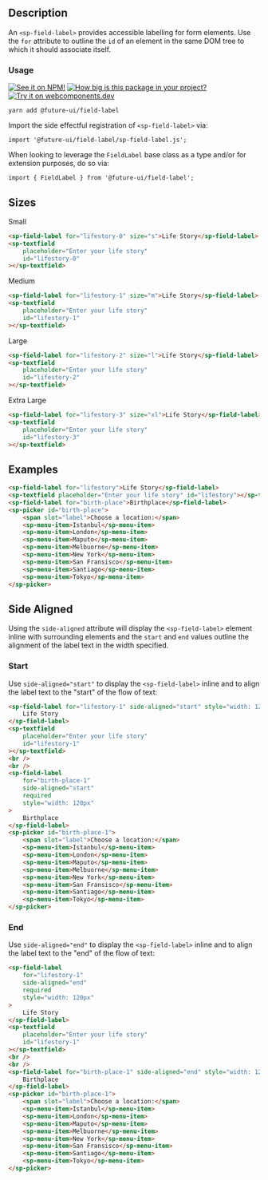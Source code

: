 ## Description

An `<sp-field-label>` provides accessible labelling for form elements. Use the `for` attribute to outline the `id` of an element in the same DOM tree to which it should associate itself.

### Usage

[![See it on NPM!](https://img.shields.io/npm/v/@future-ui/field-label?style=for-the-badge)](https://www.npmjs.com/package/@future-ui/field-label)
[![How big is this package in your project?](https://img.shields.io/bundlephobia/minzip/@future-ui/field-label?style=for-the-badge)](https://bundlephobia.com/result?p=@future-ui/field-label)
[![Try it on webcomponents.dev](https://img.shields.io/badge/Try%20it%20on-webcomponents.dev-green?style=for-the-badge)](https://webcomponents.dev/edit/collection/fO75441E1Q5ZlI0e9pgq/fDq5bpzNQJzUUyEq6ENR/src/index.ts)

```
yarn add @future-ui/field-label
```

Import the side effectful registration of `<sp-field-label>` via:

```
import '@future-ui/field-label/sp-field-label.js';
```

When looking to leverage the `FieldLabel` base class as a type and/or for extension purposes, do so via:

```
import { FieldLabel } from '@future-ui/field-label';
```

## Sizes

<sp-tabs selected="m" auto label="Size Attribute Options">
<sp-tab value="s">Small</sp-tab>
<sp-tab-panel value="s">

```html demo
<sp-field-label for="lifestory-0" size="s">Life Story</sp-field-label>
<sp-textfield
    placeholder="Enter your life story"
    id="lifestory-0"
></sp-textfield>
```

</sp-tab-panel>
<sp-tab value="m">Medium</sp-tab>
<sp-tab-panel value="m">

```html demo
<sp-field-label for="lifestory-1" size="m">Life Story</sp-field-label>
<sp-textfield
    placeholder="Enter your life story"
    id="lifestory-1"
></sp-textfield>
```

</sp-tab-panel>
<sp-tab value="l">Large</sp-tab>
<sp-tab-panel value="l">

```html demo
<sp-field-label for="lifestory-2" size="l">Life Story</sp-field-label>
<sp-textfield
    placeholder="Enter your life story"
    id="lifestory-2"
></sp-textfield>
```

</sp-tab-panel>
<sp-tab value="xl">Extra Large</sp-tab>
<sp-tab-panel value="xl">

```html demo
<sp-field-label for="lifestory-3" size="xl">Life Story</sp-field-label>
<sp-textfield
    placeholder="Enter your life story"
    id="lifestory-3"
></sp-textfield>
```

</sp-tab-panel>
</sp-tabs>

## Examples

```html
<sp-field-label for="lifestory">Life Story</sp-field-label>
<sp-textfield placeholder="Enter your life story" id="lifestory"></sp-textfield>
<sp-field-label for="birth-place">Birthplace</sp-field-label>
<sp-picker id="birth-place">
    <span slot="label">Choose a location:</span>
    <sp-menu-item>Istanbul</sp-menu-item>
    <sp-menu-item>London</sp-menu-item>
    <sp-menu-item>Maputo</sp-menu-item>
    <sp-menu-item>Melbuorne</sp-menu-item>
    <sp-menu-item>New York</sp-menu-item>
    <sp-menu-item>San Fransisco</sp-menu-item>
    <sp-menu-item>Santiago</sp-menu-item>
    <sp-menu-item>Tokyo</sp-menu-item>
</sp-picker>
```

## Side Aligned

Using the `side-aligned` attribute will display the `<sp-field-label>` element inline with surrounding elements and the `start` and `end` values outline the alignment of the label text in the width specified.

### Start

Use `side-aligned="start"` to display the `<sp-field-label>` inline and to align the label text to the "start" of the flow of text:

```html
<sp-field-label for="lifestory-1" side-aligned="start" style="width: 120px">
    Life Story
</sp-field-label>
<sp-textfield
    placeholder="Enter your life story"
    id="lifestory-1"
></sp-textfield>
<br />
<br />
<sp-field-label
    for="birth-place-1"
    side-aligned="start"
    required
    style="width: 120px"
>
    Birthplace
</sp-field-label>
<sp-picker id="birth-place-1">
    <span slot="label">Choose a location:</span>
    <sp-menu-item>Istanbul</sp-menu-item>
    <sp-menu-item>London</sp-menu-item>
    <sp-menu-item>Maputo</sp-menu-item>
    <sp-menu-item>Melbuorne</sp-menu-item>
    <sp-menu-item>New York</sp-menu-item>
    <sp-menu-item>San Fransisco</sp-menu-item>
    <sp-menu-item>Santiago</sp-menu-item>
    <sp-menu-item>Tokyo</sp-menu-item>
</sp-picker>
```

### End

Use `side-aligned="end"` to display the `<sp-field-label>` inline and to align the label text to the "end" of the flow of text:

```html
<sp-field-label
    for="lifestory-1"
    side-aligned="end"
    required
    style="width: 120px"
>
    Life Story
</sp-field-label>
<sp-textfield
    placeholder="Enter your life story"
    id="lifestory-1"
></sp-textfield>
<br />
<br />
<sp-field-label for="birth-place-1" side-aligned="end" style="width: 120px">
    Birthplace
</sp-field-label>
<sp-picker id="birth-place-1">
    <span slot="label">Choose a location:</span>
    <sp-menu-item>Istanbul</sp-menu-item>
    <sp-menu-item>London</sp-menu-item>
    <sp-menu-item>Maputo</sp-menu-item>
    <sp-menu-item>Melbuorne</sp-menu-item>
    <sp-menu-item>New York</sp-menu-item>
    <sp-menu-item>San Fransisco</sp-menu-item>
    <sp-menu-item>Santiago</sp-menu-item>
    <sp-menu-item>Tokyo</sp-menu-item>
</sp-picker>
```
